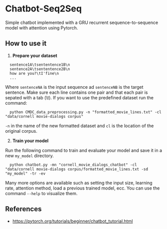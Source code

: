 # Chatbot-Seq2Seq

Simple chatbot implemented with a GRU recurrent sequence-to-sequence model with attention using Pytorch.

## How to use it

1) **Prepare your dataset**
```
  sentence1A\tsententence1B\n
  sentence2A\tsententence2B\n
  how are you?\tI'fine\n
  ...
```
Where `sentenceNA` is the input sequence ad `sentenceNB` is the target sentence. Make sure each line contains one pair and that each pair is sepated with a tab (\t).
If you want to use the predefined dataset run the command:
```
  python CMDC_data_preprocessing.py -n "formatted_movie_lines.txt" -cl "data/cornell movie-dialogs corpus"
```
`-n` in the name of the new formatted dataset and `cl` is the location of the original corpus.

2) **Train your model**

Run the following command to train and evaluate your model and save it in a new `my_model` directory.
```
  python chatbot.py -mn "cornell_movie_dialogs_chatbot" -cl "data/cornell movie-dialogs corpus/formatted_movie_lines.txt -sd "my_model" -tr -ev
```
Many more options are available such as setting the input size, learning rate, attention method, load a previous trained model, ecc. You can use the command `--help` to visualize them.

## References

- https://pytorch.org/tutorials/beginner/chatbot_tutorial.html
